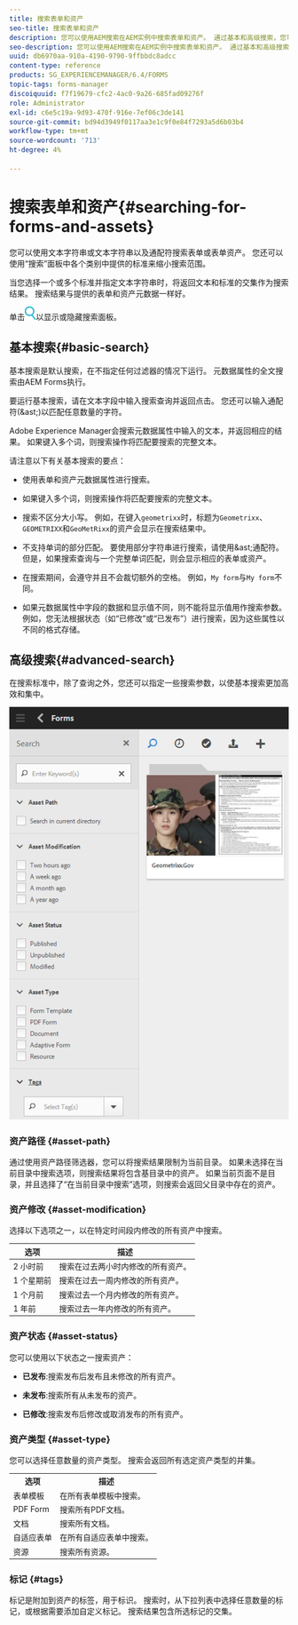 ```yaml
---
title: 搜索表单和资产
seo-title: 搜索表单和资产
description: 您可以使用AEM搜索在AEM实例中搜索表单和资产。 通过基本和高级搜索，您可以快速找到资产。
seo-description: 您可以使用AEM搜索在AEM实例中搜索表单和资产。 通过基本和高级搜索，您可以快速找到资产。
uuid: db6970aa-910a-4190-9790-9ffbbdc8adcc
content-type: reference
products: SG_EXPERIENCEMANAGER/6.4/FORMS
topic-tags: forms-manager
discoiquuid: f7f19679-cfc2-4ac0-9a26-685fad09276f
role: Administrator
exl-id: c6e5c19a-9d93-470f-916e-7ef06c3de141
source-git-commit: bd94d3949f0117aa3e1c9f0e84f7293a5d6b03b4
workflow-type: tm+mt
source-wordcount: '713'
ht-degree: 4%

---
```


# 搜索表单和资产{#searching-for-forms-and-assets}

您可以使用文本字符串或文本字符串以及通配符搜索表单或表单资产。 您还可以使用“搜索”面板中各个类别中提供的标准来缩小搜索范围。

当您选择一个或多个标准并指定文本字符串时，将返回文本和标准的交集作为搜索结果。 搜索结果与提供的表单和资产元数据一样好。

单击![aem6forms_search](assets/aem6forms_search.png)以显示或隐藏搜索面板。

## 基本搜索{#basic-search}

基本搜索是默认搜索，在不指定任何过滤器的情况下运行。 元数据属性的全文搜索由AEM Forms执行。

要运行基本搜索，请在文本字段中输入搜索查询并返回点击。 您还可以输入通配符(&amp;ast;)以匹配任意数量的字符。

Adobe Experience Manager会搜索元数据属性中输入的文本，并返回相应的结果。 如果键入多个词，则搜索操作将匹配要搜索的完整文本。

请注意以下有关基本搜索的要点：

* 使用表单和资产元数据属性进行搜索。
* 如果键入多个词，则搜索操作将匹配要搜索的完整文本。
* 搜索不区分大小写。 例如，在键入`geometrixx`时，标题为`Geometrixx`、`GEOMETRIXX`和`GeoMetRixx`的资产会显示在搜索结果中。

* 不支持单词的部分匹配。 要使用部分字符串进行搜索，请使用&amp;ast;通配符。 但是，如果搜索查询与一个完整单词匹配，则会显示相应的表单或资产。
* 在搜索期间，会遵守并且不会裁切额外的空格。 例如，`My form`与`My form`不同。

* 如果元数据属性中字段的数据和显示值不同，则不能将显示值用作搜索参数。 例如，您无法根据状态（如“已修改”或“已发布”）进行搜索，因为这些属性以不同的格式存储。

## 高级搜索{#advanced-search}

在搜索标准中，除了查询之外，您还可以指定一些搜索参数，以使基本搜索更加高效和集中。

![用于AEM表单和资产搜索的搜索字段和参数或过滤器](assets/search_forms_assets.png)

### 资产路径 {#asset-path}

通过使用资产路径筛选器，您可以将搜索结果限制为当前目录。 如果未选择在当前目录中搜索选项，则搜索结果将包含基目录中的资产。 如果当前页面不是目录，并且选择了“在当前目录中搜索”选项，则搜索会返回父目录中存在的资产。

### 资产修改 {#asset-modification}

选择以下选项之一，以在特定时间段内修改的所有资产中搜索。

| **选项** | **描述** |
|---|---|
| 2 小时前 | 搜索在过去两小时内修改的所有资产。 |
| 1 个星期前 | 搜索在过去一周内修改的所有资产。 |
| 1 个月前 | 搜索过去一个月内修改的所有资产。 |
| 1 年前 | 搜索过去一年内修改的所有资产。 |

### 资产状态 {#asset-status}

您可以使用以下状态之一搜索资产：

* **已发布**:搜索发布后发布且未修改的所有资产。

* **未发布**:搜索所有从未发布的资产。

* **已修改**:搜索发布后修改或取消发布的所有资产。

### 资产类型 {#asset-type}

您可以选择任意数量的资产类型。 搜索会返回所有选定资产类型的并集。

<table> 
 <tbody>
  <tr>
   <th>选项</th> 
   <th>描述</th> 
  </tr>
  <tr>
   <td>表单模板<br /> </td> 
   <td>在所有表单模板中搜索。<br /> </td> 
  </tr>
  <tr>
   <td>PDF Form</td> 
   <td>搜索所有PDF文档。</td> 
  </tr>
  <tr>
   <td>文档</td> 
   <td>搜索所有文档。</td> 
  </tr>
  <tr>
   <td>自适应表单<br /> </td> 
   <td>在所有自适应表单中搜索。</td> 
  </tr>
  <tr>
   <td>资源</td> 
   <td>搜索所有资源。<br /> </td> 
  </tr>
 </tbody>
</table>

### 标记 {#tags}

标记是附加到资产的标签，用于标识。 搜索时，从下拉列表中选择任意数量的标记，或根据需要添加自定义标记。 搜索结果包含所选标记的交集。
